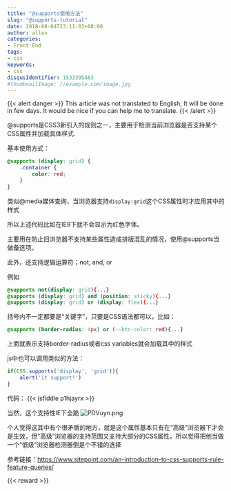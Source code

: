 ```yaml
---
title: "@supports使用方法"
slug: "@supports-tutorial"
date: 2018-08-04T23:11:03+08:00
author: allen
categories:
- Front-End
tags:
- css
keywords:
- css
disqusIdentifier: 1533395463
#thumbnailImage: //example.com/image.jpg
---
```


{{< alert danger >}}
  This article was not translated to English, It will be done in few days. It would be nice if you can help me to translate.
{{< /alert >}}

@supports是CSS3新引入的规则之一，主要用于检测当前浏览器是否支持某个CSS属性并加载具体样式.
<!--more-->

基本使用方式：
```css
@supports (display: grid) {
    .container {
        color: red;
    }
}
```

类似@media媒体查询，当浏览器支持`display:grid`这个CSS属性时才应用其中的样式

所以上述代码比如在IE9下就不会显示为红色字体。

主要用在防止旧浏览器不支持某些属性造成排版混乱的情况，使用@supports当做备选项。


此外，还支持逻辑运算符；not, and, or


例如
```css
@supports not(display: grid){...}
@supports (display: grid) and (position: sticky){...}
@supports (display: grid) or (display: flex){...}
```
括号内不一定都要是“关键字”，只要是CSS语法都可以，比如：
```css
@supports (border-radius: 4px) or (--btn-color: red){...}
```
上面就表示支持border-radius或者css variables就会加载其中的样式

js中也可以调用类似的方法：
```js
if(CSS.supports('display', 'grid')){
    alert('it support!')
}
```

代码：
{{< jsfiddle p1hjayrx >}}

当然，这个支持性IE下全跪
![PDVuyn.png](https://s1.ax1x.com/2018/08/04/PDVuyn.png)

个人觉得这其中有个很矛盾的地方，就是这个属性基本只有在“高级”浏览器下才会是生效，但“高级”浏览器的支持范围又支持大部分的CSS属性，所以觉得把他当做一个“低级”浏览器检测器倒是个不错的选择


参考链接：https://www.sitepoint.com/an-introduction-to-css-supports-rule-feature-queries/

{{< reward >}}
